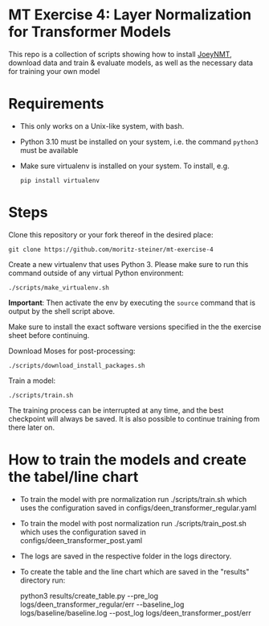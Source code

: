 # MT Exercise 4: Layer Normalization for Transformer Models

This repo is a collection of scripts showing how to install [JoeyNMT](https://github.com/joeynmt/joeynmt), download
data and train & evaluate models, as well as the necessary data for training your own model

# Requirements

- This only works on a Unix-like system, with bash.
- Python 3.10 must be installed on your system, i.e. the command `python3` must be available
- Make sure virtualenv is installed on your system. To install, e.g.

    `pip install virtualenv`

# Steps

Clone this repository or your fork thereof in the desired place:

    git clone https://github.com/moritz-steiner/mt-exercise-4

Create a new virtualenv that uses Python 3. Please make sure to run this command outside of any virtual Python environment:

    ./scripts/make_virtualenv.sh

**Important**: Then activate the env by executing the `source` command that is output by the shell script above.

Make sure to install the exact software versions specified in the the exercise sheet before continuing.

Download Moses for post-processing:

    ./scripts/download_install_packages.sh


Train a model:

    ./scripts/train.sh

The training process can be interrupted at any time, and the best checkpoint will always be saved. It is also possible to continue training from there later on.


# How to train the models and create the tabel/line chart

- To train the model with pre normalization run ./scripts/train.sh which uses the configuration saved in configs/deen_transformer_regular.yaml
- To train the model with post normalization run ./scripts/train_post.sh which uses the configuration saved in configs/deen_transformer_post.yaml
- The logs are saved in the respective folder in the logs directory.
- To create the table and the line chart which are saved in the "results" directory run:

	python3 results/create_table.py --pre_log logs/deen_transformer_regular/err --baseline_log logs/baseline/baseline.log --post_log logs/deen_transformer_post/err